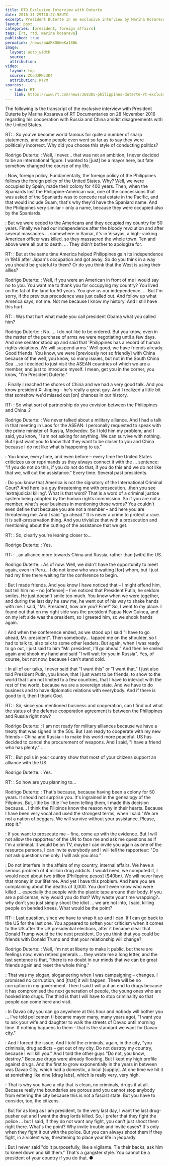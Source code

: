 ```yaml
---
title: RTD Exclusive Interview with Duterte
date: 2016-11-29T18:27:58UTC
excerpt: President Duterte in an exclusive interview by Marina Kosareva of RT Documentaries on 28 November 2016 regarding his cooperation with Russia and China amidst disagreements with the United States.
layout: post
categories: [president, foreign affairs]
tags: [rt, rtd, marina kosareva]
published: true
permalink: /news/aWARXO6NwKa18Bb
image:
  layout: auto_width
  source: 
  attribution: 
video:
  layout: top
  source: ZCodJRNc3K4
  attribution: RTVM
sources:
  - label: RT
    link: https://www.rt.com/news/368385-philippines-duterte-rt-exclusive/
---
```


The following is the transcript of the exclusive interview with President Duterte by Marina Kosareva of RT Documentaries on 28 November 2016 regarding his cooperation with Russia and China amidst disagreements with the United States.

RT:
: So you've become world famous for quite a number of sharp statements, and some people even went so far as to say they were politically incorrect. Why did you choose this style of conducting politics?

Rodrigo Duterte:
: Well, I never... that was not an ambition, I never decided to be an international figure. I wanted to [just] be a mayor here, but fate somehow changed the course of my life.

: Now, foreign policy. Fundamentally, the foreign policy of the Philippines follows the foreign policy of the United States. Why? Well, we were occupied by Spain, made their colony for 400 years. Then, when the Spaniards lost the Philippine-American war, one of the concessions that was asked of the Spaniards was to concede real estate in the Pacific, and that would include Guam, that's why they'd have the Spaniard name. And the Philippines very similar – only a name, because they were occupied also by the Spaniards.

: But we were ceded to the Americans and they occupied my country for 50 years. Finally we had our independence after the bloody revolution and after several massacres ... somewhere in Samar, it's in Visayas, a high-ranking American officer was killed, so they massacred the whole town. Ten and above were all put to death. ... They didn't bother to apologize for.

RT:
: But at the same time America helped Philippines gain its independence in 1946 after Japan's occupation and got away. So do you think in a way you should be grateful to them? Or do you think that the West is using their allies?

Rodrigo Duterte:
: Well, if you were an American in front of me I would say no to you. You want me to thank you for occupying my country? You lived on the fat of the land for 50 years. You give us our independence. ... But I'm sorry, if the previous precedence was just called out. And follow up what America says, not me. Not me because I know my history. And I still have this hurt.

RT:
: Was that hurt what made you call president Obama what you called him?

Rodrigo Duterte:
: No. ... I do not like to be ordered. But you know, even in the matter of the purchase of arms we were negotiating until a few days. And one senator stood up and said that 'Philippines has a record of human rights violations. We will suspend arms.' Well good, we have friends already. Good friends. You know, we were [previously not so friendly] with China because of the well, you know, so many issues, but not in the South China Sea ...so I decided to just visit the ASEAN countries of which we are a member, and just to introduce myself. I mean, get you in the corner, you know, "I'm President Duterte."

: Finally I reached the shores of China and we had a very good talk. And you know president Xi Jinping – he's really a great guy. And I realized a little bit that somehow we'd missed out [on] chances in our history.

RT:
: So what sort of partnership do you envision between the Philippines and China..?

Rodrigo Duterte:
: We never talked about a military alliance. And I had a talk in that meeting in Laos for the ASEAN. I personally requested to speak with the prime minister of Russia, Medvedev. So I told him my problem, and I said, you know, "I am not asking for anything. We can survive with nothing. But I just want you to know that they want to be closer to you and China because I do not like what is happening to us."

: You know, every time, and even before – every time the United States criticizes us or reprimands us they always connect it with the ... sentence: "If you do not do this, if you do not do that, if you do this and we do not like that we, will cut the assistance." Every time. Several past presidents.

: Do you know that America is not the signatory of the International Criminal Court? And here is a guy threatening me with prosecution...then you see 'extrajudicial killing'. What is that word? That is a word of a criminal justice system being adopted by the human rights commission. So if you are not a member, what's your business in mentioning those words? You couldn't even define that because you are not a member – and here you are threatening me. And I said "go ahead." It is never a crime to protect a race. It is self-preservation thing. And you trivialize that with a prosecution and mentioning about the cutting of the assistance that we get.

RT:
: So, clearly you're leaning closer to...

Rodrigo Duterte:
: Yes. 

RT:
: ..an alliance more towards China and Russia, rather than [with] the US.

Rodrigo Duterte:
: As of now. Well, we didn't have the opportunity to meet again, even in Peru... I do not know who was waiting [for] whom, but I just had my time there waiting for the conference to begin.

: But I made friends. And you know I have noticed that – I might offend him, but tell him no – no [offense] – I've noticed that President Putin, he seldom smiles. He just doesn't smile too much. You know when we were together, and during the last day he saw me, he went out of his way to shake hands with me. I said, "Mr. President, how are you? Fine!" So, I went to my place. I found out that on my right side was the president Papua New Guinea, and on my left side was the president, so I greeted him, so we shook hands again.

: And when the conference ended, as we stood up I said "I have to go ahead, Mr. president". Then somebody... tapped me on the shoulder, so I had to talk to, also talk to some other leaders. But again, when I was ready to go out, I just said to him "Mr. president, I'll go ahead." And then he smiled again and shook my hand and said "I will wait for you in Russia". Yes, of course, but not now, because I can't stand cold.

: In all of our talks, I never said that "I want this" or "I want that." I just also told President Putin, you know, that I just want to be friends, to show to the world that I am not limited to a few countries, that I have to interact with the rest of the world, because we are a sovereign state. And we have to do business and to have diplomatic relations with everybody. And if there is good to it, then I thank God.

RT:
: Sir, since you mentioned business and cooperation, can I find out what the status of the defense cooperation agreement is between the Philippines and Russia right now? 

Rodrigo Duterte:
:  I am not ready for military alliances because we have a treaty that was signed in the 50s. But I am ready to cooperate with my new friends – China and Russia – to make this world more peaceful. US has decided to cancel the procurement of weapons. And I said, "I have a friend who has plenty." ...

RT:
: But polls in your country show that most of your citizens support an alliance with the US.

Rodrigo Duterte:
: Yes.

RT:
: So how are you planning to...

Rodrigo Duterte:
: That's because, because having been a colony for 50 years. It should not surprise you. It's ingrained in the genealogy of the Filipinos. But, little by little I've been telling them, I made this decision because... I think the Filipinos know the reason why in their hearts. Because I have been very vocal and used the strongest terms, when I said "We are not a nation of beggars. We will survive without your assistance. Please, stop it."

: If you want to prosecute me – fine, come up with the evidence. But I will not allow the rapporteur of the UN to face me and ask me questions as if I'm a criminal. It would be on TV, maybe I can invite you again as one of the resource persons, I can invite everybody and I will tell the rapporteur: "Do not ask questions me only. I will ask you also."

: Do not interfere in the affairs of my country, internal affairs. We have a serious problem of 4 million drug addicts. I would need, we computed it, I would need about two trillion [Philippine pesos] ($40bn). We will never have that money in our lifetime. And yet I have this problem. And here you are complaining about the deaths of 3,000. You don't even know who were killed ... especially the people with the plastic tape around their body. If you are a policeman, why would you do that? Why waste your time wrapping?.. why don't you just simply shoot the idiot ... we are not into, I said, killing people on bended knees. What would be the point?

RT:
: Last question, since we have to wrap it up and I can. If I can go back to the US for the last one. You appeared to soften your criticism when it comes to the US after the US presidential elections, after it became clear that Donald Trump would be the next president. Do you think that you could be friends with Donald Trump and that your relationship will change?

Rodrigo Duterte:
: Well, I'm not at liberty to make it public, but there are feelings now, even retired generals ... they wrote me a long letter, and the last sentence is that, "there is no doubt in our minds that we can be great friends again and reset the whole thing."

: That was my slogan, sloganeering when I was campaigning – changes. I promised no corruption, and [that] it will happen. There will be no corruption in my government. Then I said I will put an end to drugs because it has compromised the next generation of people, the young ones who are hooked into drugs. The third is that I will have to stop criminality so that people can come here and visit.

: In Davao city you can go anywhere at this hour and nobody will bother you ... I've told policemen (I became mayor many, many years ago), "I want you to ask your wife and daughter to walk the streets of Davao until morning time. If nothing happens to them – that is the standard we want for Davao city."

: And I forced the issue. And I told the criminals, again, in the city, "you criminals, drug addicts – get out of my city. Do not destroy my country, because I will kill you." And I told the other guys "Do not, you know, destroy." Because drugs were already flooding. But I kept my high profile against drugs. And the first to grow exponentially in the years in between was Davao City, which had a domestic, a local [supply]. At one time we hit it at something like nine [drug labs], which is really very, very high.

: That is why you have a city that is clean, no criminals, drugs if at all. Because really the boundaries are porous and you cannot stop anybody from entering the city because this is not a fascist state. But you have to consider, too, the citizens.

: But for as long as I am president, to the very last day, I want the last drug-pusher out and I want the drug lords killed. So, I prefer that they fight the police ... but I said, if they do not want any fight, you can't just shoot them right there. What's the point? Why invite trouble and invite cases? It's only when they fight it out with the police. But you can always shoot them if they fight, in a violent way, threatening to place your life in jeopardy.

: But I never said "do it purposefully, like a vigilante. Tie their backs, ask him to kneel down and kill them." That's a gangster style. You cannot be a president of your country if you do that.
&#x25cf;
